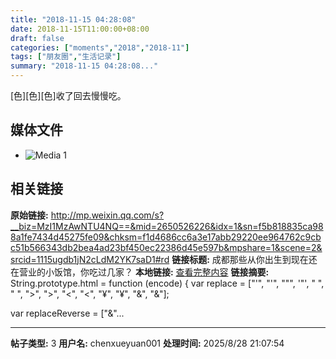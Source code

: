 ```yaml
---
title: "2018-11-15 04:28:08"
date: 2018-11-15T11:00:00+08:00
draft: false
categories: ["moments","2018","2018-11"]
tags: ["朋友圈","生活记录"]
summary: "2018-11-15 04:28:08..."
---
```


[色][色][色]收了回去慢慢吃。

## 媒体文件

- ![Media 1](/Moments/photos/2018-11-15/201811150428080.jpg)

## 相关链接

**原始链接:** http://mp.weixin.qq.com/s?__biz=MzI1MzAwNTU4NQ==&mid=2650526226&idx=1&sn=f5b818835ca988a1fe7434d45275fe09&chksm=f1d4686cc6a3e17abb29220ee964762c9cbc51b566343db2bea4ad23bf450ec22386d45e597b&mpshare=1&scene=2&srcid=1115ugdb1jN2cLdM2YK7saD1#rd
**链接标题:** 成都那些从你出生到现在还在营业的小饭馆，你吃过几家？
**本地链接:** [查看完整内容](/link_content/2018/11/2018-11-15-1/link_content/)
**链接摘要:** String.prototype.html = function (encode) {
  var replace = ["&#39;", "'", "&quot;", '"', "&nbsp;", " ", "&gt;", ">", "&lt;", "<", "&yen;", "¥", "&amp;", "&"];
 
 
 
 
 
  
  var replaceReverse = ["&"...

---

**帖子类型:** 3
**用户名:** chenxueyuan001
**处理时间:** 2025/8/28 21:07:54